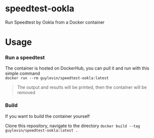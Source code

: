 # speedtest-ookla
Run Speedtest by Ookla from a Docker container


# Usage
### Run a speedtest  
The container is hosted on DockerHub, you can pull it and run with this simple command  
`docker run --rm guylevin/speedtest-ookla:latest`  
> The output and results will be printed, then the container will be removed

### Build
If you want to build the container yourself  
  
Clone this repository, navigate to the directory 
`docker build --tag guylevin/speedtest-ookla:latest .`
